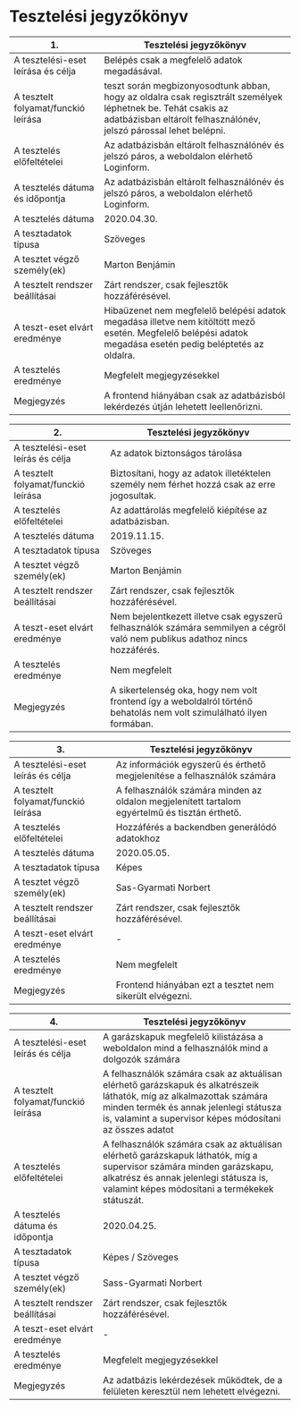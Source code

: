 # Tesztelési jegyzőkönyv

| 1. | Tesztelési jegyzőkönyv |
|----|----|
| A tesztelési-eset leírása és célja | Belépés csak a megfelelő adatok megadásával. |
| A tesztelt folyamat/funckió leírása | teszt során megbizonyosodtunk abban, hogy az oldalra csak regisztrált személyek léphetnek be. Tehát csakis az adatbázisban eltárolt felhasználónév, jelszó párossal lehet belépni.  |
| A tesztelés előfeltételei | Az adatbázisbán eltárolt felhasználónév és jelszó páros, a weboldalon elérhető Loginform. |
| A tesztelés dátuma és időpontja | Az adatbázisbán eltárolt felhasználónév és jelszó páros, a weboldalon elérhető Loginform. |
| A tesztelés dátuma | 2020.04.30. |
| A tesztadatok típusa | Szöveges |
| A tesztet végző személy(ek) | Marton Benjámin |
| A tesztelt rendszer beállításai | Zárt rendszer, csak fejlesztők hozzáférésével. |
| A teszt-eset elvárt eredménye | Hibaüzenet nem megfelelő belépési adatok megadása illetve nem kitöltött mező esetén. Megfelelő belépési adatok megadása esetén pedig beléptetés az oldalra. |
| A tesztelés eredménye | Megfelelt megjegyzésekkel |
| Megjegyzés | A frontend hiányában csak az adatbázisból lekérdezés útján lehetett leellenőrizni. |

| 2. | Tesztelési jegyzőkönyv |
|----|----|
| A tesztelési-eset leírás és célja | Az adatok biztonságos tárolása |
| A tesztelt folyamat/funckió leírása | Biztosítani, hogy az adatok illetéktelen személy nem férhet hozzá csak az erre jogosultak. |
| A tesztelés előfeltételei | Az adattárolás megfelelő kiépítése az adatbázisban. |
| A tesztelés dátuma | 2019.11.15. |
| A tesztadatok típusa | Szöveges |
| A tesztet végző személy(ek) | Marton Benjámin |
| A tesztelt rendszer beállításai | Zárt rendszer, csak fejlesztők hozzáférésével. |
| A teszt-eset elvárt eredménye | Nem bejelentkezett illetve csak egyszerű felhasználók számára semmilyen a cégről való nem publikus  adathoz nincs hozzáférés. |
| A tesztelés eredménye | Nem megfelelt |
| Megjegyzés | A sikertelenség oka, hogy  nem volt frontend így a weboldalról történő behatolás nem volt szimulálható ilyen formában. |

| 3. | Tesztelési jegyzőkönyv |
|----|----|
| A tesztelési-eset leírás és célja | Az információk egyszerű és érthető megjelenítése a felhasználók számára |
| A tesztelt folyamat/funckió leírása | A felhasználók számára minden az oldalon megjelenített tartalom egyértelmű és tisztán érthető. |
| A tesztelés előfeltételei | Hozzáférés a backendben generálódó adatokhoz |
| A tesztelés dátuma | 2020.05.05. |
| A tesztadatok típusa | Képes |
| A tesztet végző személy(ek) | Sas-Gyarmati Norbert |
| A tesztelt rendszer beállításai | Zárt rendszer, csak fejlesztők hozzáférésével. |
| A teszt-eset elvárt eredménye | - |
| A tesztelés eredménye | Nem megfelelt |
| Megjegyzés | Frontend hiányában ezt a tesztet nem sikerült elvégezni. |

| 4. | Tesztelési jegyzőkönyv |
|----|----|
| A tesztelési-eset leírás és célja | A garázskapuk megfelelő kilistázása a weboldalon mind a felhasználók mind a dolgozók számára |
| A tesztelt folyamat/funckió leírása | A felhasználók számára csak az aktuálisan elérhető garázskapuk és alkatrészeik láthatók, míg az alkalmazottak számára minden termék és annak jelenlegi státusza is, valamint a supervisor képes módosítani az összes adatot|
| A tesztelés előfeltételei | A felhasználók számára csak az aktuálisan elérhető garázskapuk láthatók, míg a supervisor számára minden garázskapu, alkatrész és annak jelenlegi státusza is, valamint képes módosítani a termékekek státuszát.  |
| A tesztelés dátuma és időpontja | 2020.04.25. |
| A tesztadatok típusa | Képes / Szöveges |
| A tesztet végző személy(ek) | Sass-Gyarmati Norbert |
| A tesztelt rendszer beállításai | Zárt rendszer, csak fejlesztők hozzáférésével. |
| A teszt-eset elvárt eredménye | - |
| A tesztelés eredménye | Megfelelt megjegyzésekkel |
| Megjegyzés | Az adatbázis lekérdezések működtek, de a felületen keresztül nem lehetett elvégezni. |

